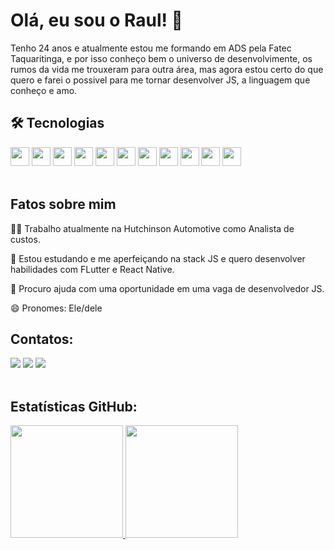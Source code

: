 # Olá, eu sou o Raul! 👋

Tenho 24 anos e atualmente estou me formando em ADS pela Fatec Taquaritinga, e por isso conheço bem o universo de desenvolvimente, os rumos da vida me trouxeram para outra área, mas agora estou certo do que quero e farei o possivel para me tornar desenvolver JS, a linguagem que conheço e amo.
</br>
## 🛠 Tecnologias

<div>
    <img src="https://cdn.jsdelivr.net/gh/devicons/devicon/icons/html5/html5-original.svg" width="30" height="30"/>
    <img src="https://cdn.jsdelivr.net/gh/devicons/devicon/icons/css3/css3-original.svg"  width="30" height="30"/>
    <img src="https://cdn.jsdelivr.net/gh/devicons/devicon/icons/javascript/javascript-original.svg" width="30" height="30"/>
    <img src="https://cdn.jsdelivr.net/gh/devicons/devicon/icons/typescript/typescript-plain.svg" width="30" height="30"/>
    <img src="https://cdn.jsdelivr.net/gh/devicons/devicon/icons/react/react-original.svg" width="30" height="30"/>
    <img src="https://cdn.jsdelivr.net/gh/devicons/devicon/icons/tailwindcss/tailwindcss-plain.svg" width= "30" height="30"/>   
    <img src="https://cdn.jsdelivr.net/gh/devicons/devicon/icons/nodejs/nodejs-original.svg" width="30" height="30"/>
    <img src="https://cdn.jsdelivr.net/gh/devicons/devicon/icons/sequelize/sequelize-original.svg" width="30" height="30"/>
    <img src="https://cdn.jsdelivr.net/gh/devicons/devicon/icons/postgresql/postgresql-original.svg"width="30" height="30"/>
    <img src="https://cdn.jsdelivr.net/gh/devicons/devicon/icons/mongodb/mongodb-original.svg" width="30" height="30"/>
    <img src="https://cdn.jsdelivr.net/gh/devicons/devicon/icons/git/git-original.svg" width="30" height="30"/>
          
</div>
</br>

## Fatos sobre mim

👩‍💻 Trabalho atualmente na Hutchinson Automotive como Analista de custos.

🧠 Estou estudando e me aperfeiçando na stack JS e quero desenvolver habilidades com FLutter e React Native.

🤔 Procuro ajuda com uma oportunidade em uma vaga de desenvolvedor JS.

😄 Pronomes: Ele/dele
</br>

## Contatos:

<div>
<a href="https://www.linkedin.com/in/raulgoncalo/" target="_blank"><img src="https://img.shields.io/badge/-LinkedIn-%230077B5?style=for-the-badge&logo=linkedin&logoColor=white" target="_blank"></a>   
<a href = "mailto:raulgoncalo.98@gmail.com"><img src="https://img.shields.io/badge/Gmail-D14836?style=for-the-badge&logo=gmail&logoColor=white" target="_blank"></a>
<a href="https://instagram.com/raulgoncalo98"><img src="https://img.shields.io/badge/-Instagram-%23E4405F?style=for-the-badge&logo=instagram&logoColor=white" target="_blank"></a>
</div>
</br>

## Estatísticas GitHub:

<div>
<a href="https://github.com/RaulGoncalo">
<img height="180em" src="https://github-readme-stats.vercel.app/api/top-langs/?username=RaulGoncalo&layout=compact&langs_count=7&theme=dracula"/>
<img height="180em" src="https://github-readme-stats.vercel.app/api?username=RaulGoncalo&show_icons=true&theme=dracula&include_all_commits=true&count_private=true"/>
</div>
